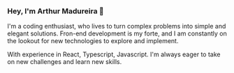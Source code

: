 ### Hey, I'm Arthur Madureira 👋
 
I'm a coding enthusiast, who lives to turn complex problems into simple and elegant solutions. Fron-end development is my forte, and I am constantly on the lookout for new technologies to explore and implement.

With experience in React, Typescript, Javascript. I'm always eager to take on new challenges and learn new skills.


